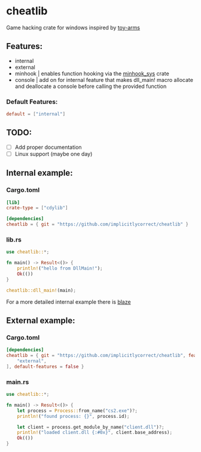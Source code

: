 # cheatlib
Game hacking crate for windows inspired by [toy-arms](https://github.com/pseuxide/toy-arms)

## Features:
- internal
- external
- minhook | enables function hooking via the [minhook_sys](https://docs.rs/minhook-sys) crate
- console | add on for internal feature that makes dll_main! macro allocate and deallocate a console before calling the provided function

### Default Features:
```toml
default = ["internal"]
```

## TODO:
- [ ] Add proper documentation
- [ ] Linux support (maybe one day)

## Internal example:
### Cargo.toml
```toml
[lib]
crate-type = ["cdylib"]

[dependencies]
cheatlib = { git = "https://github.com/implicitlycorrect/cheatlib" }
```
### lib.rs
```rust
use cheatlib::*;

fn main() -> Result<()> {
    println!("hello from DllMain!");
    Ok(())
}

cheatlib::dll_main!(main);
```
For a more detailed internal example there is [blaze](https://github.com/implicitlycorrect/blaze)

## External example:
### Cargo.toml
```toml
[dependencies]
cheatlib = { git = "https://github.com/implicitlycorrect/cheatlib", features = [
    "external",
], default-features = false }
```
### main.rs
```rust
use cheatlib::*;

fn main() -> Result<()> {
    let process = Process::from_name("cs2.exe")?;
    println!("found process: {}", process.id);

    let client = process.get_module_by_name("client.dll")?;
    println!("loaded client.dll {:#0x}", client.base_address);
    Ok(())
}
```